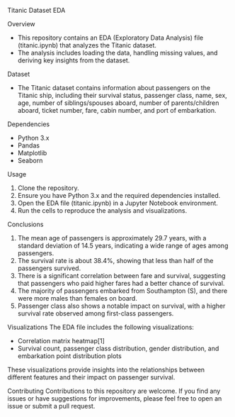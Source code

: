 Titanic Dataset EDA

Overview
- This repository contains an EDA (Exploratory Data Analysis) file (titanic.ipynb) that analyzes the Titanic dataset.
- The analysis includes loading the data, handling missing values, and deriving key insights from the dataset.

Dataset
- The Titanic dataset contains information about passengers on the Titanic ship, including their survival status, passenger class, name, sex, age, number of siblings/spouses aboard, number of parents/children aboard, ticket number, fare, cabin number, and port of embarkation.

Dependencies
- Python 3.x
- Pandas
- Matplotlib
- Seaborn

Usage
1. Clone the repository.
2. Ensure you have Python 3.x and the required dependencies installed.
3. Open the EDA file (titanic.ipynb) in a Jupyter Notebook environment.
4. Run the cells to reproduce the analysis and visualizations.

Conclusions
1. The mean age of passengers is approximately 29.7 years, with a standard deviation of 14.5 years, indicating a wide range of ages among passengers.
2. The survival rate is about 38.4%, showing that less than half of the passengers survived.
3. There is a significant correlation between fare and survival, suggesting that passengers who paid higher fares had a better chance of survival.
4. The majority of passengers embarked from Southampton (S), and there were more males than females on board.
5. Passenger class also shows a notable impact on survival, with a higher survival rate observed among first-class passengers.

Visualizations
The EDA file includes the following visualizations:
- Correlation matrix heatmap[1]
- Survival count, passenger class distribution, gender distribution, and embarkation point distribution plots

These visualizations provide insights into the relationships between different features and their impact on passenger survival.

Contributing
Contributions to this repository are welcome. If you find any issues or have suggestions for improvements, please feel free to open an issue or submit a pull request.
